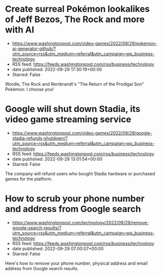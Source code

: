 # Create surreal Pokémon lookalikes of Jeff Bezos, The Rock and more with AI
 - https://www.washingtonpost.com/video-games/2022/09/29/pokemon-ai-generator-github/?utm_source=rss&utm_medium=referral&utm_campaign=wp_business-technology
 - RSS feed: https://feeds.washingtonpost.com/rss/business/technology
 - date published: 2022-09-29 17:30:19+00:00
 - Starred: False

Wordle, The Rock and Rembrandt's "The Return of the Prodigal Son" Pokémon: I choose you!

# Google will shut down Stadia, its video game streaming service
 - https://www.washingtonpost.com/video-games/2022/09/29/google-stadia-refunds-shutdown/?utm_source=rss&utm_medium=referral&utm_campaign=wp_business-technology
 - RSS feed: https://feeds.washingtonpost.com/rss/business/technology
 - date published: 2022-09-29 13:01:54+00:00
 - Starred: False

The company will refund users who bought Stadia hardware or purchased games for the platform.

# How to scrub your phone number and address from Google search
 - https://www.washingtonpost.com/technology/2022/09/29/remove-google-search-results/?utm_source=rss&utm_medium=referral&utm_campaign=wp_business-technology
 - RSS feed: https://feeds.washingtonpost.com/rss/business/technology
 - date published: 2022-09-29 07:00:07+00:00
 - Starred: False

Here's how to remove your phone number, physical address and email address from Google search results.
